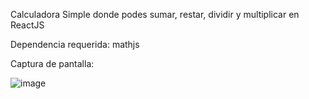 Calculadora Simple donde podes sumar, restar, dividir y multiplicar en ReactJS

Dependencia requerida: mathjs

Captura de pantalla:

![image](https://github.com/marianos1988/calculadora/assets/138610830/4e4cb150-6888-479f-a207-8c356d6a9d94)
